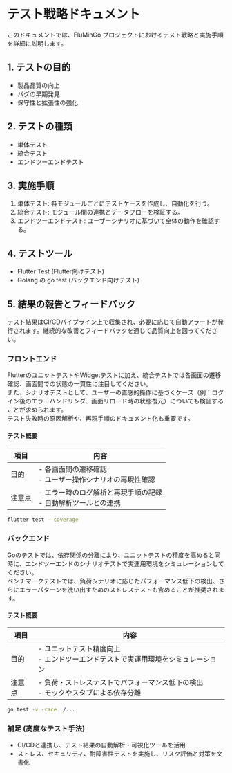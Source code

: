# テスト戦略ドキュメント

このドキュメントでは、FluMinGo プロジェクトにおけるテスト戦略と実施手順を詳細に説明します。

## 1. テストの目的
- 製品品質の向上
- バグの早期発見
- 保守性と拡張性の強化

## 2. テストの種類
- 単体テスト
- 統合テスト
- エンドツーエンドテスト

## 3. 実施手順
1. 単体テスト: 各モジュールごとにテストケースを作成し、自動化を行う。
2. 統合テスト: モジュール間の連携とデータフローを検証する。
3. エンドツーエンドテスト: ユーザーシナリオに基づいて全体の動作を確認する。

## 4. テストツール
- Flutter Test (Flutter向けテスト)
- Golang の go test (バックエンド向けテスト)

## 5. 結果の報告とフィードバック
テスト結果はCI/CDパイプライン上で収集され、必要に応じて自動アラートが発行されます。継続的な改善とフィードバックを通じて品質向上を図ってください。

### フロントエンド
FlutterのユニットテストやWidgetテストに加え、統合テストでは各画面の遷移確認、画面間での状態の一貫性に注目してください。  
また、シナリオテストとして、ユーザーの直感的操作に基づくケース（例：ログイン後のエラーハンドリング、画面リロード時の状態復元）についても検証することが求められます。  
テスト失敗時の原因解析や、再現手順のドキュメント化も重要です。  

#### テスト概要
| 項目   | 内容 |
|--------|------|
| 目的   | - 各画面間の遷移確認<br>- ユーザー操作シナリオの再現性確認 |
| 注意点 | - エラー時のログ解析と再現手順の記録<br>- 自動解析ツールとの連携 |

```bash
flutter test --coverage
```

### バックエンド
Goのテストでは、依存関係の分離により、ユニットテストの精度を高めると同時に、エンドツーエンドのシナリオテストで実運用環境をシミュレーションしてください。  
ベンチマークテストでは、負荷シナリオに応じたパフォーマンス低下の検出、さらにエラーパターンを洗い出すためのストレステストも含めることが推奨されます。  

#### テスト概要
| 項目   | 内容 |
|--------|------|
| 目的   | - ユニットテスト精度向上<br>- エンドツーエンドテストで実運用環境をシミュレーション |
| 注意点 | - 負荷・ストレステストでパフォーマンス低下の検出<br>- モックやスタブによる依存分離 |

```bash
go test -v -race ./...
```

<!-- 追加: 高度なテスト手法の例 -->
### 補足 (高度なテスト手法)
- CI/CDと連携し、テスト結果の自動解析・可視化ツールを活用
- ストレス、セキュリティ、耐障害性テストを実施し、リスク評価と対策を文書化
